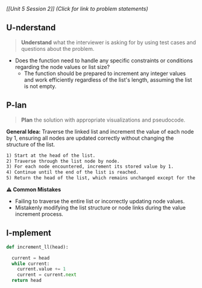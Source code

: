 *[[Unit 5 Session 2]] (Click for link to problem statements)*

## U-nderstand
 
> **Understand** what the interviewer is asking for by using test cases and questions about the problem.

- Does the function need to handle any specific constraints or conditions regarding the node values or list size?
  - The function should be prepared to increment any integer values and work efficiently regardless of the list's length, assuming the list is not empty.

## P-lan

> **Plan** the solution with appropriate visualizations and pseudocode.

**General Idea:** Traverse the linked list and increment the value of each node by 1, ensuring all nodes are updated correctly without changing the structure of the list.

```markdown
1) Start at the head of the list.
2) Traverse through the list node by node.
3) For each node encountered, increment its stored value by 1.
4) Continue until the end of the list is reached.
5) Return the head of the list, which remains unchanged except for the values being incremented.
```

**⚠️ Common Mistakes**

- Failing to traverse the entire list or incorrectly updating node values.
- Mistakenly modifying the list structure or node links during the value increment process.

## I-mplement

```python
def increment_ll(head):

  current = head
  while current:
    current.value += 1
    current = current.next
  return head
```